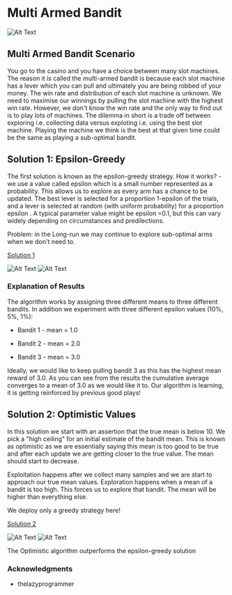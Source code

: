# Multi Armed Bandit

![Alt Text](https://conversionxl.com/wp-content/uploads/2015/09/gambling-machine-4926_640-1.jpg)

## Multi Armed Bandit Scenario

You go to the casino and you have a choice between many slot machines. The reason it is called the multi-armed bandit is because 
each slot machine has a lever which you can pull and ultimately you are being robbed of your money. The win rate and distribution of 
each slot machine is unknown. We need to maximise our winnings by pulling the slot machine with the highest win rate. However, 
we don't know the win rate and the only way to find out is to play lots of machines. The dilemma in short is a trade off between exploring
i.e. collecting data versus exploting i.e. using the best slot machine. Playing the machine we think is the best at that given time could be the same as playing a sub-optimal bandit. 

## Solution 1: Epsilon-Greedy

The first solution is known as the epsilon-greedy strategy. How it works? - we use a value called epsilon which is a small number
represented as a probability. This allows us to explore as every arm has a chance to be updated. 
The best lever is selected for a proportion 1-epsilon  of the trials, and a lever is selected at random (with uniform probability) for a proportion epsilon . A typical parameter value might be epsilon =0.1, but this can vary widely depending on circumstances and predilections.

Problem: in the Long-run we may continue to explore sub-optimal arms when we don't need to. 

[Solution 1](experimenting_with_epsilon_bandit.py)

![Alt Text](http://g.recordit.co/WYAPWP43kd.gif) ![Alt Text](http://g.recordit.co/clAOImEZhu.gif)

### Explanation of Results 

The algorithm works by assigning three different means to three different bandits. In addition we experiment with three different epsilon values (10%, 5%, 1%):

* Bandit 1 - mean = 1.0

* Bandit 2 - mean = 2.0

* Bandit 3 - mean = 3.0

Ideally, we would like to keep pulling bandit 3 as this has the highest mean reward of 3.0. As you can see from the results the cumulative average converges to a mean of 3.0 as we would like it to. Our algorithm is learning, it is getting reinforced by previous good plays!


## Solution 2: Optimistic Values

In this solution we start with an assertion that the true mean is below 10. We pick a "high ceiling" for an initial estimate of the bandit mean. This is known as optimistic as we are essentially saying this mean is too good to be true and after each update we are getting closer to the true value. The mean should start to decrease. 

Exploitation happens after we collect many samples and we are start to approach our true mean values. 
Exploration happens when a mean of a bandit is too high. This forces us to explore that bandit. The mean will be higher than everything else. 

We deploy only a greedy strategy here! 

[Solution 2](optimistic_initial_values.py)

![Alt Text](http://g.recordit.co/qjDWbn6DBr.gif) ![Alt Text](http://g.recordit.co/tUsbNRVHaB.gif)

The Optimistic algorithm outperforms the epsilon-greedy solution


### Acknowledgments

* thelazyprogrammer
